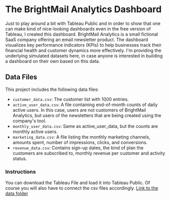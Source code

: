 # The BrightMail Analytics Dashboard

Just to play around a bit with Tableau Public and in order to show that one can make kind of nice-looking dashboards even in the free version of Tableau, I created this dashboard. BrightMail Analytics is a small fictional SaaS company offering an email newsletter product. The dashboard visualizes key performance indicators (KPIs) to help businesses track their financial health and customer dynamics more effectively.
I'm providing the underlying simulated datasets here, in case anyone is interested in building a dashboard on their own based on this data.


## Data Files

This project includes the following data files:

- `customer_data.csv`: The customer list with 1000 entries.
- `active_user_data.csv`: A file containing end-of-month counts of daily active users. In this case, users are not customers of BrightMail Analytics, but users of the newsletters that are being created using the company's tool.
- `monthly_user_data.csv`: Same as active_user_data, but the counts are monthly active users.
- `marketing_data.csv`: A file listing the monthly marketing channels, amounts spent, number of impressions, clicks, and conversions.
- `revenue_data.csv`: Contains sign-up dates, the kind of plan the customers are subscribed to, monthly revenue per customer and activity status.

### Instructions

You can download the Tableau File and load it into Tableau Public. Of course you will also have to connect the csv files accordingly.
[Link to the data folder](https://github.com/timmueller0/data_projects_misc/blob/main/projects/bright_mail_analytics_dashboard/Data)

